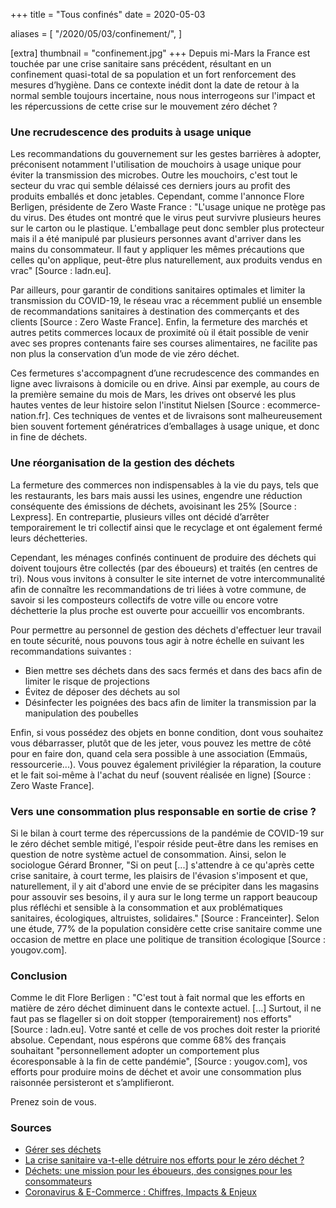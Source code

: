 +++
title = "Tous confinés"
date = 2020-05-03

aliases = [
  "/2020/05/03/confinement/",
]

[extra]
thumbnail = "confinement.jpg"
+++
Depuis mi-Mars la France est touchée par une crise sanitaire sans précédent,
résultant en un confinement quasi-total de sa population et un fort renforcement
des mesures d’hygiène. Dans ce contexte inédit dont la date de retour à la
normal semble toujours incertaine, nous nous interrogeons sur l'impact et les
répercussions de cette crise sur le mouvement zéro déchet ?

<!-- more -->

### Une recrudescence des produits à usage unique

Les recommandations du gouvernement sur les gestes barrières à adopter,
préconisent notamment l'utilisation de mouchoirs à usage unique pour éviter la
transmission des microbes. Outre les mouchoirs, c'est tout le secteur du vrac
qui semble délaissé ces derniers jours au profit des produits emballés et donc
jetables. Cependant, comme l'annonce Flore Berligen, présidente de Zero Waste
France : "L'usage unique ne protège pas du virus. Des études ont montré que le
virus peut survivre plusieurs heures sur le carton ou le plastique. L'emballage
peut donc sembler plus protecteur mais il a été manipulé par plusieurs personnes
avant d'arriver dans les mains du consommateur. Il faut y appliquer les mêmes
précautions que celles qu'on applique, peut-être plus naturellement, aux
produits vendus en vrac" [Source : ladn.eu].

Par ailleurs, pour garantir de conditions sanitaires optimales et limiter la
transmission du COVID-19, le réseau vrac a récemment publié un ensemble de
recommandations sanitaires à destination des commerçants et des clients [Source
: Zero Waste France].
Enfin, la fermeture des marchés et autres petits commerces locaux de proximité
où il était possible de venir avec ses propres contenants faire ses courses
alimentaires, ne facilite pas non plus la conservation d’un mode de vie zéro
déchet.

Ces fermetures s'accompagnent d’une recrudescence des commandes en ligne avec
livraisons à domicile ou en drive. Ainsi par exemple, au cours de la première
semaine du mois de Mars, les drives ont observé les plus hautes ventes de leur
histoire selon l'institut Nielsen [Source : ecommerce-nation.fr]. Ces techniques
de ventes et de livraisons sont malheureusement bien souvent fortement
génératrices d’emballages à usage unique, et donc in fine de déchets.

### Une réorganisation de la gestion des déchets

La fermeture des commerces non indispensables à la vie du pays, tels que les
restaurants, les bars mais aussi les usines, engendre une réduction conséquente
des émissions de déchets, avoisinant les 25% [Source : Lexpress]. En
contrepartie, plusieurs villes ont décidé d’arrêter temporairement le tri
collectif ainsi que le recyclage et ont également fermé leurs déchetteries.

Cependant, les ménages confinés continuent de produire des déchets qui doivent
toujours être collectés (par des éboueurs) et traités (en centres de tri). Nous
vous invitons à consulter le site internet de votre intercommunalité afin de
connaître les recommandations de tri liées à votre commune, de savoir si les
composteurs collectifs de votre ville ou encore votre déchetterie la plus proche
est ouverte pour accueillir vos encombrants.

Pour permettre au personnel de gestion des déchets d'effectuer leur travail en
toute sécurité, nous pouvons tous agir à notre échelle en suivant les
recommandations suivantes :

- Bien mettre ses déchets dans des sacs fermés et dans des bacs afin de limiter
  le risque de projections
- Évitez de déposer des déchets au sol
- Désinfecter les poignées des bacs afin de limiter la transmission par la
  manipulation des poubelles

Enfin, si vous possédez des objets en bonne condition, dont vous souhaitez vous
débarrasser, plutôt que de les jeter, vous pouvez les mettre de côté pour en
faire don, quand cela sera possible à une association (Emmaüs, ressourcerie...).
Vous pouvez également privilégier la réparation, la couture et le fait soi-même
à l'achat du neuf (souvent réalisée en ligne) [Source : Zero Waste France].

### Vers une consommation plus responsable en sortie de crise ?

Si le bilan à court terme des répercussions de la pandémie de COVID-19 sur le
zéro déchet semble mitigé, l'espoir réside peut-être dans les remises en
question de notre système actuel de consommation. Ainsi, selon le sociologue
Gérard Bronner, "Si on peut [...] s'attendre à ce qu'après cette crise
sanitaire, à court terme, les plaisirs de l'évasion s'imposent et que,
naturellement, il y ait d'abord une envie de se précipiter dans les magasins
pour assouvir ses besoins, il y aura sur le long terme un rapport beaucoup plus
réfléchi et sensible à la consommation et aux problématiques sanitaires,
écologiques, altruistes, solidaires." [Source : Franceinter]. Selon une étude,
77% de la population considère cette crise sanitaire comme une occasion de
mettre en place une politique de transition écologique [Source : yougov.com].

### Conclusion

Comme le dit Flore Berligen : "C'est tout à fait normal que les efforts en
matière de zéro déchet diminuent dans le contexte actuel. [...] Surtout, il ne
faut pas se flageller si on doit stopper (temporairement) nos efforts" [Source :
ladn.eu]. Votre santé et celle de vos proches doit rester la priorité absolue.
Cependant, nous espérons que comme 68% des français souhaitant "personnellement
adopter un comportement plus écoresponsable à la fin de cette pandémie", [Source
: yougov.com], vos efforts pour produire moins de déchet et avoir une
consommation plus raisonnée persisteront et s’amplifieront.

Prenez soin de vous.

### Sources

- [Gérer ses déchets](https://www.grandparisgrandest.fr/fr/gerer-ses-dechets)
- [La crise sanitaire va-t-elle détruire nos efforts pour le zéro déchet
  ?](https://www.ladn.eu/nouveaux-usages/usages-et-style-de-vie/crise-sanitaire-detruire-efforts-zero-dechet/)
- [Déchets: une mission pour les éboueurs, des consignes pour les
  consommateurs](https://www.lexpress.fr/actualites/1/societe/dechets-une-mission-pour-les-eboueurs-des-consignes-pour-les-consommateurs_2122157.html)
- [Coronavirus & E-Commerce : Chiffres, Impacts &
  Enjeux](https://www.ecommerce-nation.fr/coronavirus-e-commerce-chiffres-impacts-enjeux/)
